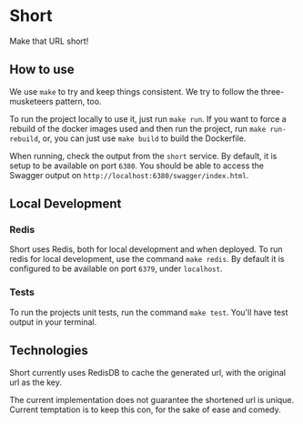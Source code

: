 # Short
Make that URL short!

## How to use

We use `make` to try and keep things consistent. We try to follow the three-musketeers pattern, too.

To run the project locally to use it, just run `make run`. If you want to force a rebuild of the docker images used and then run the project, run `make run-rebuild`, or, you can just use `make build` to build the Dockerfile.

When running, check the output from the `short` service. By default, it is setup to be available on port `6380`. You should be able to access the Swagger output on `http://localhost:6380/swagger/index.html`.

## Local Development

### Redis

Short uses Redis, both for local development and when deployed. To run redis for local development, use the command `make redis`. By default it is configured to be available on port `6379`, under `localhost`.

### Tests

To run the projects unit tests, run the command `make test`. You'll have test output in your terminal.

## Technologies

Short currently uses RedisDB to cache the generated url, with the original url as the key.

The current implementation does not guarantee the shortened url is unique. Current temptation is to keep this con, for the sake of ease and comedy.
